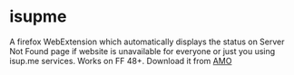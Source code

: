 # isupme
A firefox WebExtension which automatically displays the status on Server Not Found page if website is unavailable for everyone or just you using isup.me services.
Works on FF 48+.
Download it from [AMO](https://addons.mozilla.org/en-US/firefox/addon/down-for-me/)
